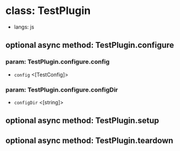# class: TestPlugin
* langs: js

## optional async method: TestPlugin.configure
### param: TestPlugin.configure.config
- `config` <[TestConfig]>

### param: TestPlugin.configure.configDir
- `configDir` <[string]>

## optional async method: TestPlugin.setup

## optional async method: TestPlugin.teardown

